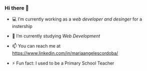 ### Hi there 👋

- :computer: I’m currently working as a *web developer and desinger* for a instership

- 🌱 I’m currently studying *Web Development* 

- 📫 You can reach me at https://www.linkedin.com/in/mariaangelescordoba/

- ⚡ Fun fact: I used to be a Primary School Teacher
